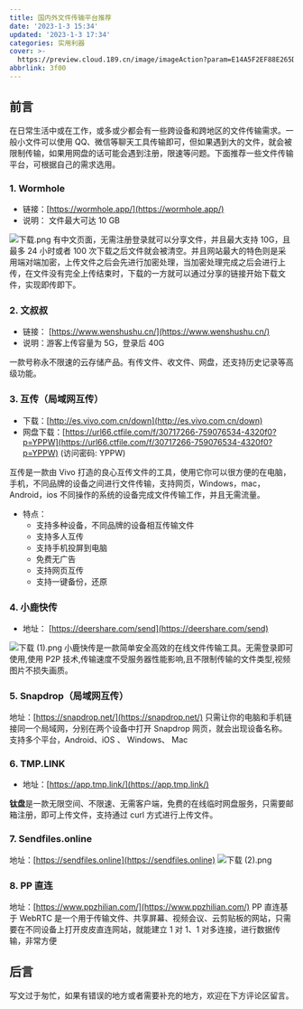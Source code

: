 ```yaml
---
title: 国内外文件传输平台推荐
date: '2023-1-3 15:34'
updated: '2023-1-3 17:34'
categories: 实用利器
cover: >-
  https://preview.cloud.189.cn/image/imageAction?param=E14A5F2EF88E265DF0B299F5CE19E07DBC8B5FC83A6671D653B646FDD100D583862B1EE915031453D996C9B5FC7407FF5CE192C8A6069A94CB7372854908A4329C4BF42DD221EDD8714D6D7297ADF37A01ED570F967D9A7C22D673FA836C11A466F2659467C9FFDB703564AD597CC35FE1894D07
abbrlink: 3f00
---
```


## 前言

在日常生活中或在工作，或多或少都会有一些跨设备和跨地区的文件传输需求。一般小文件可以使用 QQ、微信等聊天工具传输即可，但如果遇到大的文件，就会被限制传输，如果用网盘的话可能会遇到注册，限速等问题。下面推荐一些文件传输平台，可根据自己的需求选用。

### 1. Wormhole

- 链接：[https://wormhole.app/](https://wormhole.app/)
- 说明： 文件最大可达 10 GB

![下载.png](https://cdn.nlark.com/yuque/0/2023/png/22578074/1672821032910-7ab7e615-3316-4ebb-ba26-fa89f6ee4a0e.png#averageHue=%23322145&clientId=u2df552f7-cb56-4&from=ui&id=u2e0b8ea9&name=%E4%B8%8B%E8%BD%BD.png&originHeight=600&originWidth=800&originalType=binary&ratio=1&rotation=0&showTitle=false&size=487381&status=done&style=none&taskId=u1326a624-f1c9-4322-8e68-6b0d96fd9ca&title=)
有中文页面，无需注册登录就可以分享文件，并且最大支持 10G，且最多 24 小时或者 100 次下载之后文件就会被清空。并且网站最大的特色则是采用端对端加密，上传文件之后会先进行加密处理，当加密处理完成之后会进行上传，在文件没有完全上传结束时，下载的一方就可以通过分享的链接开始下载文件，实现即传即下。

### 2. 文叔叔

- 链接： [https://www.wenshushu.cn/](https://www.wenshushu.cn/)
- 说明：游客上传容量为 5G，登录后 40G

一款号称永不限速的云存储产品。有传文件、收文件、网盘，还支持历史记录等高级功能。

### 3. 互传（局域网互传）

- 下载：[http://es.vivo.com.cn/down](http://es.vivo.com.cn/down)
- 网盘下载：[https://url66.ctfile.com/f/30717266-759076534-4320f0?p=YPPW](https://url66.ctfile.com/f/30717266-759076534-4320f0?p=YPPW) (访问密码: YPPW)

互传是一款由 Vivo 打造的良心互传文件的工具，使用它你可以很方便的在电脑，手机，不同品牌的设备之间进行文件传输，支持网页，Windows，mac，Android，ios 不同操作的系统的设备完成文件传输工作，并且无需流量。

- 特点：
  - 支持多种设备，不同品牌的设备相互传输文件
  - 支持多人互传
  - 支持手机投屏到电脑
  - 免费无广告
  - 支持网页互传
  - 支持一键备份，还原

### 4. 小鹿快传

- 地址： [https://deershare.com/send](https://deershare.com/send)

![下载 (1).png](https://cdn.nlark.com/yuque/0/2023/png/22578074/1672823768576-b418f191-7383-428e-bf9d-ec816c69fd64.png#averageHue=%23dcf0f2&clientId=uadb20ef4-2662-4&from=ui&id=ue3601f18&name=%E4%B8%8B%E8%BD%BD%20%281%29.png&originHeight=1080&originWidth=1920&originalType=binary&ratio=1&rotation=0&showTitle=false&size=126714&status=done&style=none&taskId=u2f816e2e-f8fa-4f3b-9aad-af2f029aa44&title=)
小鹿快传是一款简单安全高效的在线文件传输工具。无需登录即可使用,使用 P2P 技术,传输速度不受服务器性能影响,且不限制传输的文件类型,视频图片不损失画质。

### 5. Snapdrop（局域网互传）

地址：[https://snapdrop.net/](https://snapdrop.net/)
只需让你的电脑和手机链接同一个局域网，分别在两个设备中打开 Snapdrop 网页，就会出现设备名称。支持多个平台，Android、iOS 、 Windows、 Mac

### 6. TMP.LINK

- 地址：[https://app.tmp.link/](https://app.tmp.link/)

**钛盘**是一款无限空间、不限速、无需客户端，免费的在线临时网盘服务，只需要邮箱注册，即可上传文件，支持通过 curl 方式进行上传文件。

### 7. Sendfiles.online

地址：[https://sendfiles.online](https://sendfiles.online)
![下载 (2).png](https://cdn.nlark.com/yuque/0/2023/png/22578074/1672824605330-67602ca3-38b7-4702-aaae-7f6a23170367.png#averageHue=%23fdfdfd&clientId=uadb20ef4-2662-4&from=ui&id=u288945f7&name=%E4%B8%8B%E8%BD%BD%20%282%29.png&originHeight=1080&originWidth=1920&originalType=binary&ratio=1&rotation=0&showTitle=false&size=72396&status=done&style=none&taskId=u29d618be-59c5-4774-be7a-ad56866cb45&title=)

### 8. PP 直连

地址：[https://www.ppzhilian.com/](https://www.ppzhilian.com/)
PP 直连基于 WebRTC 是一个用于传输文件、共享屏幕、视频会议、云剪贴板的网站，只需要在不同设备上打开皮皮直连网站，就能建立 1 对 1、1 对多连接，进行数据传输，非常方便

## 后言

写文过于匆忙，如果有错误的地方或者需要补充的地方，欢迎在下方评论区留言。
